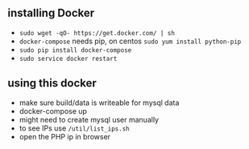 ## installing Docker

* `sudo wget -qO- https://get.docker.com/ | sh`
* `docker-compose` needs pip, on centos `sudo yum install python-pip`
* `sudo pip install docker-compose`
* `sudo service docker restart`

## using this docker
* make sure build/data is writeable for mysql data
* docker-compose up
* might need to create mysql user manually
* to see IPs use `/util/list_ips.sh`  
* open the PHP ip in browser
